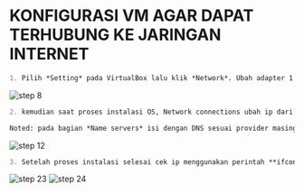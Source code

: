 # KONFIGURASI VM AGAR DAPAT TERHUBUNG KE JARINGAN INTERNET

```markdown
1. Pilih *Setting* pada VirtualBox lalu klik *Network*. Ubah adapter 1 ke *Bridged Adapter* kemudian pilih hardware komputer lokal yang terhubung ke internet (dalam kasus saya en0: Wi-Fi (AirPort))
```
![step 8](https://user-images.githubusercontent.com/45087061/101562594-4b211a80-39fa-11eb-8b4f-c92040e040ac.png)

```markdown
2. kemudian saat proses instalasi OS, Network connections ubah ip dari DHCP ke STATIC dan masukkan ip secara manual.

Noted: pada bagian *Name servers* isi dengan DNS sesuai provider masing-masing. Disini saya isi dengan 192.168.100.1
```
![step 12](https://user-images.githubusercontent.com/45087061/101562945-f5993d80-39fa-11eb-8fa1-cd6466719d87.png)

```markdown
3. Setelah proses instalasi selesai cek ip menggunakan perintah **ifconfig** dan cek ping ke google untuk memastikan server sudah terhubung ke internet
```
![step 23](https://user-images.githubusercontent.com/45087061/101563337-a99ac880-39fb-11eb-93fb-107fd36532e4.png)
![step 24](https://user-images.githubusercontent.com/45087061/101563506-f088be00-39fb-11eb-9b6d-66574faab8b9.png)
